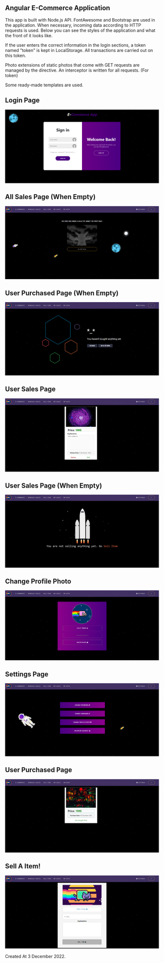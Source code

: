 ## Angular E-Commerce Application
This app is built with Node.js API.
FontAwesome and Bootstrap are used in the application.
When necessary, incoming data according to HTTP requests is used.
Below you can see the styles of the application and what the front of it looks like.



If the user enters the correct information in the login sections,
a token named "token" is kept in LocalStorage.
All transactions are carried out on this token.


Photo extensions of static photos that come with
GET requests are managed by the directive.
An interceptor is written for all requests. (For token)

Some ready-made templates are used.



## Login Page
![alt text](src/assets/screenshots/login-page.png)
## All Sales Page (When Empty)
![alt text](src/assets/screenshots/all-sales-empty.png)
## User Purchased Page (When Empty)
![alt text](src/assets/screenshots/user-buys-empty.png)
## User Sales Page
![alt text](src/assets/screenshots/my-sales-page.png)
## User Sales Page (When Empty)
![alt text](src/assets/screenshots/user-sells.png)
## Change Profile Photo
![alt text](src/assets/screenshots/change-photo.png)
## Settings Page
![alt text](src/assets/screenshots/settings.png)
## User Purchased Page
![alt text](src/assets/screenshots/user-buys.png)
## Sell A Item!
![alt text](src/assets/screenshots/sell-item.png)

Created At 3 December 2022.
